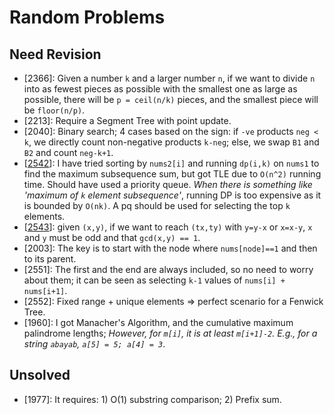 # Random Problems

## Need Revision

- [2366]: Given a number `k` and a larger number `n`, if we want to divide `n` into as fewest pieces as possible with the smallest one as large as possible, there will be `p = ceil(n/k)` pieces, and the smallest piece will be `floor(n/p)`.
- [2213]: Require a Segment Tree with point update.
- [2040]: Binary search; 4 cases based on the sign: if `-ve` products `neg < k`, we directly count non-negative products `k-neg`; else, we swap `B1` and `B2` and count `neg-k+1`.
- [[2542](https://leetcode.com/contest/biweekly-contest-96/problems/maximum-subsequence-score/)]: I have tried sorting by `nums2[i]` and running `dp(i,k)` on `nums1` to find the maximum subsequence sum, but got TLE due to `O(n^2)` running time. Should have used a priority queue. _When there is something like 'maximum of `k` element subsequence'_, running DP is too expensive as it is bounded by `O(nk)`. A pq should be used for selecting the top `k` elements.
- [[2543](https://leetcode.com/contest/biweekly-contest-96/problems/check-if-point-is-reachable/)]: given `(x,y)`, if we want to reach `(tx,ty)` with `y=y-x` or `x=x-y`, `x` and `y` must be odd and that `gcd(x,y) == 1`.
- [2003]: The key is to start with the node where `nums[node]==1` and then to its parent.
- [2551]: The first and the end are always included, so no need to worry about them; it can be seen as selecting `k-1` values of `nums[i] + nums[i+1]`.
- [2552]: Fixed range + unique elements => perfect scenario for a Fenwick Tree.
- [1960]: I got Manacher's Algorithm, and the cumulative maximum palindrome lengths; _However, for `m[i]`, it is at least `m[i+1]-2`. E.g., for a string `abayab`, `a[5] = 5; a[4] = 3`_.

## Unsolved

- [1977]: It requires: 1) O(1) substring comparison; 2) Prefix sum.

